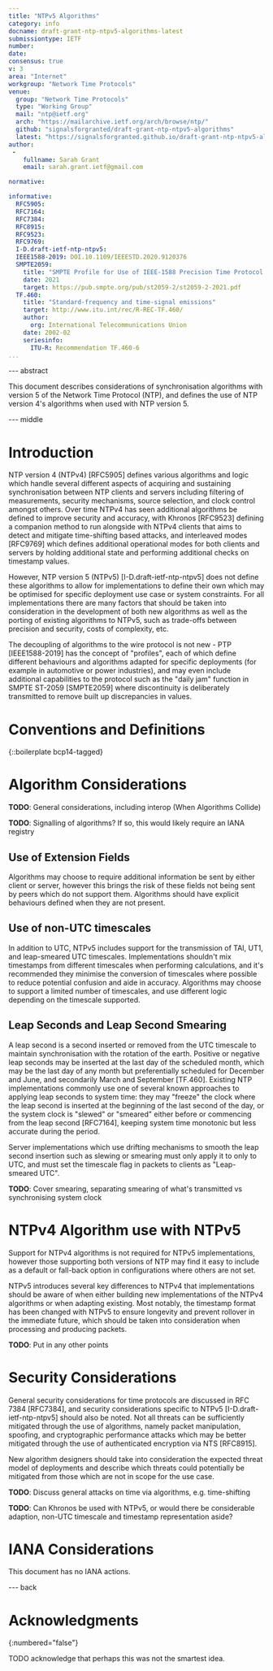 ```yaml
---
title: "NTPv5 Algorithms"
category: info
docname: draft-grant-ntp-ntpv5-algorithms-latest
submissiontype: IETF
number:
date:
consensus: true
v: 3
area: "Internet"
workgroup: "Network Time Protocols"
venue:
  group: "Network Time Protocols"
  type: "Working Group"
  mail: "ntp@ietf.org"
  arch: "https://mailarchive.ietf.org/arch/browse/ntp/"
  github: "signalsforgranted/draft-grant-ntp-ntpv5-algorithms"
  latest: "https://signalsforgranted.github.io/draft-grant-ntp-ntpv5-algorithms/draft-grant-ntp-ntpv5-algorithms.html"
author:
 -
    fullname: Sarah Grant
    email: sarah.grant.ietf@gmail.com

normative:

informative:
  RFC5905:
  RFC7164:
  RFC7384:
  RFC8915:
  RFC9523:
  RFC9769:
  I-D.draft-ietf-ntp-ntpv5:
  IEEE1588-2019: DOI.10.1109/IEEESTD.2020.9120376
  SMPTE2059:
    title: "SMPTE Profile for Use of IEEE-1588 Precision Time Protocol in Professional Broadcast Applications"
    date: 2021
    target: https://pub.smpte.org/pub/st2059-2/st2059-2-2021.pdf
  TF.460:
    title: "Standard-frequency and time-signal emissions"
    target: http://www.itu.int/rec/R-REC-TF.460/
    author:
      org: International Telecommunications Union
    date: 2002-02
    seriesinfo:
      ITU-R: Recommendation TF.460-6
...
```


--- abstract

This document describes considerations of synchronisation algorithms with version 5 of the Network Time Protocol (NTP), and defines the use of NTP version 4's algorithms when used with NTP version 5.

--- middle

# Introduction

NTP version 4 (NTPv4) [RFC5905] defines various algorithms and logic which handle several different aspects of acquiring and sustaining synchronisation between NTP clients and servers including filtering of measurements, security mechanisms, source selection, and clock control amongst others. Over time NTPv4 has seen additional algorithms be defined to improve security and accuracy, with Khronos [RFC9523] defining a companion method to run alongside with NTPv4 clients that aims to detect and mitigate time-shifting based attacks, and interleaved modes [RFC9769] which defines additional operational modes for both clients and servers by holding additional state and performing additional checks on timestamp values.

However, NTP version 5 (NTPv5) [I-D.draft-ietf-ntp-ntpv5] does not define these algorithms to allow for implementations to define their own which may be optimised for specific deployment use case or system constraints. For all implementations there are many factors that should be taken into consideration in the development of both new algorithms as well as the porting of existing algorithms to NTPv5, such as trade-offs between precision and security, costs of complexity, etc.

The decoupling of algorithms to the wire protocol is not new - PTP [IEEE1588-2019] has the concept of "profiles", each of which define different behaviours and algorithms adapted for specific deployments (for example in automotive or power industries), and may even include additional capabilities to the protocol such as the "daily jam" function in SMPTE ST-2059 [SMPTE2059] where discontinuity is deliberately transmitted to remove built up discrepancies in values.

# Conventions and Definitions

{::boilerplate bcp14-tagged}

# Algorithm Considerations

**TODO**: General considerations, including interop (When Algorithms Collide)

**TODO**: Signalling of algorithms? If so, this would likely require an IANA registry

## Use of Extension Fields

Algorithms may choose to require additional information be sent by either client or server, however this brings the risk of these fields not being sent by peers which do not support them. Algorithms should have explicit behaviours defined when they are not present.

## Use of non-UTC timescales

In addition to UTC, NTPv5 includes support for the transmission of TAI, UT1, and leap-smeared UTC timescales. Implementations shouldn't mix timestamps from different timescales when performing calculations, and it's recommended they minimise the conversion of timescales where possible to reduce potential confusion and aide in accuracy. Algorithms may choose to support a limited number of timescales, and use different logic depending on the timescale supported.

## Leap Seconds and Leap Second Smearing

A leap second is a second inserted or removed from the UTC timescale to maintain synchronisation with the rotation of the earth. Positive or negative leap seconds may be inserted at the last day of the scheduled month, which may be the last day of any month but preferentially scheduled for December and June, and secondarily March and September [TF.460]. Existing NTP implementations commonly use one of several known approaches to applying leap seconds to system time: they may "freeze" the clock where the leap second is inserted at the beginning of the last second of the day, or the system clock is "slewed" or "smeared" either before or commencing from the leap second [RFC7164], keeping system time monotonic but less accurate during the period.

Server implementations which use drifting mechanisms to smooth the leap second insertion such as slewing or smearing must only apply it to only to UTC, and must set the timescale flag in packets to clients as "Leap-smeared UTC".

**TODO**: Cover smearing, separating smearing of what's transmitted vs synchronising system clock

# NTPv4 Algorithm use with NTPv5

Support for NTPv4 algorithms is not required for NTPv5 implementations, however those supporting both versions of NTP may find it easy to include as a default or fall-back option in configurations where others are not set.

NTPv5 introduces several key differences to NTPv4 that implementations should be aware of when either building new implementations of the NTPv4 algorithms or when adapting existing. Most notably, the timestamp format has been changed with NTPv5 to ensure longevity and prevent rollover in the immediate future, which should be taken into consideration when processing and producing packets.

**TODO**: Put in any other points

# Security Considerations

General security considerations for time protocols are discussed in RFC 7384 [RFC7384], and security considerations specific to NTPv5 [I-D.draft-ietf-ntp-ntpv5] should also be noted. Not all threats can be sufficiently mitigated through the use of algorithms, namely packet manipulation, spoofing, and cryptographic performance attacks which may be better mitigated through the use of authenticated encryption via NTS [RFC8915].

New algorithm designers should take into consideration the expected threat model of deployments and describe which threats could potentially be mitigated from those which are not in scope for the use case.

**TODO**: Discuss general attacks on time via algorithms, e.g. time-shifting

**TODO**: Can Khronos be used with NTPv5, or would there be considerable adaption, non-UTC timescale and timestamp representation aside?


# IANA Considerations

This document has no IANA actions.


--- back

# Acknowledgments
{:numbered="false"}

TODO acknowledge that perhaps this was not the smartest idea.
